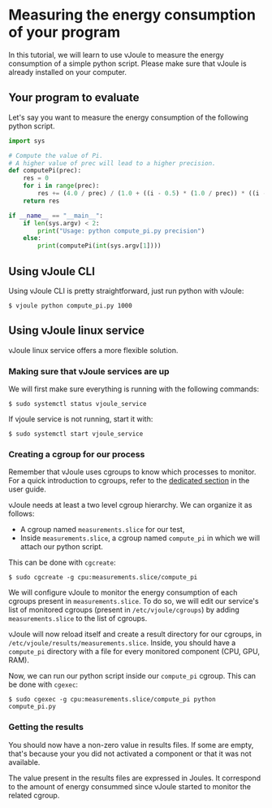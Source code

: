 # Measuring the energy consumption of your program

In this tutorial, we will learn to use vJoule to measure the energy consumption of a simple python script. Please make sure that vJoule is already installed on your computer.

## Your program to evaluate

Let's say you want to measure the energy consumption of the following python script.

```python
import sys

# Compute the value of Pi. 
# A higher value of prec will lead to a higher precision.
def computePi(prec):
    res = 0
    for i in range(prec):
        res += (4.0 / prec) / (1.0 + ((i - 0.5) * (1.0 / prec)) * ((i - 0.5) * (1.0 / prec)))
    return res

if __name__ == "__main__":
    if len(sys.argv) < 2:
        print("Usage: python compute_pi.py precision")
    else:
        print(computePi(int(sys.argv[1])))
```
## Using vJoule CLI

Using vJoule CLI is pretty straightforward, just run python with vJoule:
```
$ vjoule python compute_pi.py 1000  
```

## Using vJoule linux service
vJoule linux service offers a more flexible solution.

### Making sure that vJoule services are up
We will first make sure everything is running with the following commands:
```
$ sudo systemctl status vjoule_service
```

If vjoule service is not running, start it with:
```
$ sudo systemctl start vjoule_service
```

### Creating a cgroup for our process
Remember that vJoule uses cgroups to know which processes to monitor. For a quick introduction to cgroups, refer to the [dedicated section](../user_guide/cgroups.md) in the user guide.

vJoule needs at least a two level cgroup hierarchy. We can organize it as follows:
- A cgroup named `measurements.slice` for our test,
- Inside `measurements.slice`, a cgroup named `compute_pi` in which we will attach our python script.

This can be done with `cgcreate`:
```
$ sudo cgcreate -g cpu:measurements.slice/compute_pi
```

We will configure vJoule to monitor the energy consumption of each cgroups present in `measurements.slice`. To do so, we will edit our service's list of monitored cgroups (present in `/etc/vjoule/cgroups`) by adding `measurements.slice` to the list of cgroups. 

vJoule will now reload itself and create a result directory for our cgroups, in `/etc/vjoule/results/measurements.slice`. Inside, you should have a `compute_pi` directory with a file for every monitored component (CPU, GPU, RAM). 

Now, we can run our python script inside our `compute_pi` cgroup. This can be done with `cgexec`:
```
$ sudo cgexec -g cpu:measurements.slice/compute_pi python compute_pi.py
```

### Getting the results
You should now have a non-zero value in results files. If some are empty, that's because your you did not activated a component or that it was not available.

The value present in the results files are expressed in Joules. It correspond to the amount of energy consummed since vJoule started to monitor the related cgroup.